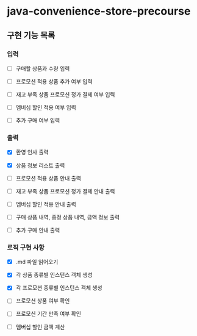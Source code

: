 # java-convenience-store-precourse


## 구현 기능 목록


### 입력
- [ ] 구매할 상품과 수량 입력
- [ ] 프로모션 적용 상품 추가 여부 입력
- [ ] 재고 부족 상품 프로모션 정가 결제 여부 입력
- [ ] 멤버십 할인 적용 여부 입력
- [ ] 추가 구매 여부 입력


### 출력
- [X] 환영 인사 출력
- [X] 상품 정보 리스트 출력
- [ ] 프로모션 적용 상품 안내 출력
- [ ] 재고 부족 상품 프로모션 정가 결제 안내 출력
- [ ] 멤버십 할인 적용 안내 출력
- [ ] 구매 상품 내역, 증정 상품 내역, 금액 정보 출력
- [ ] 추가 구매 안내 출력



### 로직 구현 사항
- [X] .md 파일 읽어오기
- [X] 각 상품 종류별 인스턴스 객체 생성
- [X] 각 프로모션 종류별 인스턴스 객체 생성
- [ ] 프로모션 상품 여부 확인
- [ ] 프로모션 기간 만족 여부 확인
- [ ] 멤버십 할인 금액 계산


